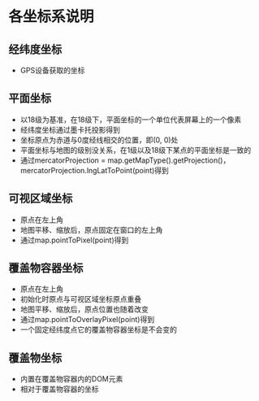 # 各坐标系说明

## 经纬度坐标
- GPS设备获取的坐标

## 平面坐标
- 以18级为基准，在18级下，平面坐标的一个单位代表屏幕上的一个像素
- 经纬度坐标通过墨卡托投影得到
- 坐标原点为赤道与0度经线相交的位置，即(0, 0)处
- 平面坐标与地图的级别没关系，在1级以及18级下某点的平面坐标是一致的
- 通过mercatorProjection = map.getMapType().getProjection()，mercatorProjection.lngLatToPoint(point)得到

## 可视区域坐标
- 原点在左上角
- 地图平移、缩放后，原点固定在窗口的左上角
- 通过map.pointToPixel(point)得到

## 覆盖物容器坐标
- 原点在左上角
- 初始化时原点与可视区域坐标原点重叠
- 地图平移、缩放后，原点位置也随着改变
- 通过map.pointToOverlayPixel(point)得到
- 一个固定经纬度点它的覆盖物容器坐标是不会变的

## 覆盖物坐标
- 内置在覆盖物容器内的DOM元素
- 相对于覆盖物容器的坐标